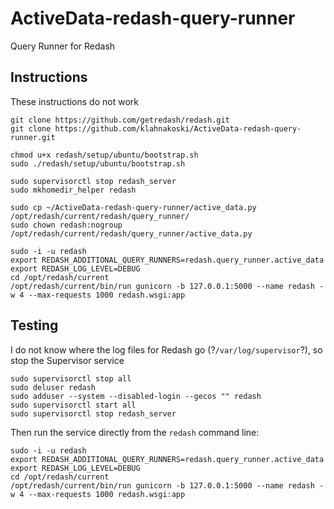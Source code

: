 # ActiveData-redash-query-runner

Query Runner for Redash


## Instructions 

These instructions do not work

	git clone https://github.com/getredash/redash.git
	git clone https://github.com/klahnakoski/ActiveData-redash-query-runner.git
	
	chmod u+x redash/setup/ubuntu/bootstrap.sh
	sudo ./redash/setup/ubuntu/bootstrap.sh

	sudo supervisorctl stop redash_server
	sudo mkhomedir_helper redash
	
	sudo cp ~/ActiveData-redash-query-runner/active_data.py /opt/redash/current/redash/query_runner/
	sudo chown redash:nogroup /opt/redash/current/redash/query_runner/active_data.py

	sudo -i -u redash
	export REDASH_ADDITIONAL_QUERY_RUNNERS=redash.query_runner.active_data
	export REDASH_LOG_LEVEL=DEBUG
	cd /opt/redash/current
	/opt/redash/current/bin/run gunicorn -b 127.0.0.1:5000 --name redash -w 4 --max-requests 1000 redash.wsgi:app


## Testing

I do not know where the log files for Redash go (?`/var/log/supervisor`?), so stop the Supervisor service 

	sudo supervisorctl stop all
	sudo deluser redash
    sudo adduser --system --disabled-login --gecos "" redash
    sudo supervisorctl start all
	sudo supervisorctl stop redash_server
 
Then run the service directly from the `redash` command line:

	sudo -i -u redash
	export REDASH_ADDITIONAL_QUERY_RUNNERS=redash.query_runner.active_data
	export REDASH_LOG_LEVEL=DEBUG
	cd /opt/redash/current
	/opt/redash/current/bin/run gunicorn -b 127.0.0.1:5000 --name redash -w 4 --max-requests 1000 redash.wsgi:app
